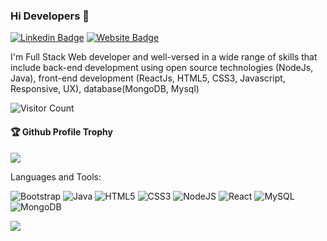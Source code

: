 ### Hi Developers 👋

[![Linkedin Badge](https://img.shields.io/badge/-Saisantoshkumar-blue?style=flat-square&logo=Linkedin&logoColor=white&link=https://www.linkedin.com/in/santosh2001/)](https://www.linkedin.com/in/santosh2001/)
[![Website Badge](https://img.shields.io/badge/StackOverflow-Saisantoshkumar-yellow)](https://stackoverflow.com/users/19376013/saisantoshkumar-tuniki)

I'm
Full Stack Web developer
and well-versed in a wide range of skills that include back-end development using open source technologies (NodeJs, Java), front-end development (ReactJs, HTML5, CSS3, Javascript, Responsive, UX), database(MongoDB, Mysql)


![Visitor Count](https://profile-counter.glitch.me/santoshtuniki/count.svg)

<div>
  <h4>🏆 Github Profile Trophy</h4>
  <a href="https://github.com/ryo-ma/github-profile-trophy">
    <img src="https://github-profile-trophy.vercel.app/?username=santoshtuniki&column=7"/>
  </a>
</div>

Languages and Tools: 

<img alt="Bootstrap" src="https://img.shields.io/badge/bootstrap-%23563D7C.svg?style=flat-square&logo=bootstrap&logoColor=white"/> <img alt="Java" src="https://img.shields.io/badge/java-%23ED8B00.svg?style=flat-square&logo=java&logoColor=white"/> <img alt="HTML5" src="https://img.shields.io/badge/html5-%23E34F26.svg?style=flat-square&logo=html5&logoColor=white"/> <img alt="CSS3" src="https://img.shields.io/badge/css3-%231572B6.svg?style=flat-square&logo=css3&logoColor=white"/> <img alt="NodeJS" src="https://img.shields.io/badge/node.js-%2343853D.svg?style=flat-square&logo=node-dot-js&logoColor=white"/> <img alt="React" src="https://img.shields.io/badge/react-%2320232a.svg?style=flat-square&logo=react&logoColor=%2361DAFB"/>  <img alt="MySQL" src="https://img.shields.io/badge/mysql-%2300f.svg?style=flat-square&logo=mysql&logoColor=white"/> <img alt="MongoDB" src ="https://img.shields.io/badge/MongoDB-%234ea94b.svg?style=flat-square&logo=mongodb&logoColor=white"/>

![](https://activity-graph.herokuapp.com/graph?username=santoshtuniki&theme=react-dark&area=true)
<!--
**santoshtuniki/santoshtuniki** is a ✨ _special_ ✨ repository because its `README.md` (this file) appears on your GitHub profile.

Here are some ideas to get you started:

- 🔭 I’m currently working on ...
- 🌱 I’m currently learning ...
- 👯 I’m looking to collaborate on ...
- 🤔 I’m looking for help with ...
- 💬 Ask me about ...
- 📫 How to reach me: ...
- 😄 Pronouns: ...
- ⚡ Fun fact: .....

-->

